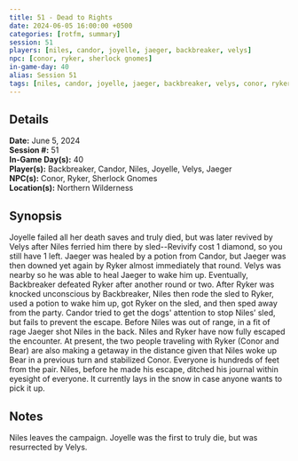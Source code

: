 ```yaml
---
title: 51 - Dead to Rights
date: 2024-06-05 16:00:00 +0500
categories: [rotfm, summary]
session: 51
players: [niles, candor, joyelle, jaeger, backbreaker, velys]
npc: [conor, ryker, sherlock gnomes]
in-game-day: 40
alias: Session 51
tags: [niles, candor, joyelle, jaeger, backbreaker, velys, conor, ryker, sherlock gnomes]
---
```


## Details

**Date:** June 5, 2024 <br>
**Session #:** 51 <br>
**In-Game Day(s):** 40 <br>
**Player(s):** Backbreaker, Candor, Niles, Joyelle, Velys, Jaeger <br>
**NPC(s):** Conor, Ryker, Sherlock Gnomes <br>
**Location(s):** Northern Wilderness

## Synopsis
Joyelle failed all her death saves and truly died, but was later revived by Velys after Niles ferried him there by sled--Revivify cost 1 diamond, so you still have 1 left. Jaeger was healed by a potion from Candor, but Jaeger was then downed yet again by Ryker almost immediately that round. Velys was nearby so he was able to heal Jaeger to wake him up. Eventually, Backbreaker defeated Ryker after another round or two. After Ryker was knocked unconscious by Backbreaker, Niles then rode the sled to Ryker, used a potion to wake him up, got Ryker on the sled, and then sped away from the party. Candor tried to get the dogs' attention to stop Niles’ sled, but fails to prevent the escape. Before Niles was out of range, in a fit of rage Jaeger shot Niles in the back. Niles and Ryker have now fully escaped the encounter. At present, the two people traveling with Ryker (Conor and Bear) are also making a getaway in the distance given that Niles woke up Bear in a previous turn and stabilized Conor. Everyone is hundreds of feet from the pair. Niles, before he made his escape, ditched his journal within eyesight of everyone. It currently lays in the snow in case anyone wants to pick it up.

## Notes
Niles leaves the campaign.
Joyelle was the first to truly die, but was resurrected by Velys.